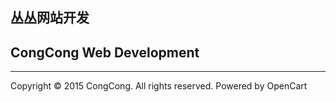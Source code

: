 ## 丛丛网站开发
## CongCong Web Development
<hr>
 Copyright © 2015 CongCong. All rights reserved.
 Powered by OpenCart
